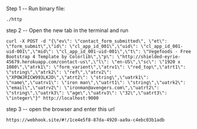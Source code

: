 Step 1 -- Run binary file:
	
	./http

step 2 -- Open the new tab in the terminal and run

	curl -X POST -d "{\"ev\": \"contact_form_submitted\", \"et\": \"form_submit\",\"id\": \"cl_app_id_001\",\"uid\": \"cl_app_id_001-uid-001\",\"mid\": \"cl_app_id_001-uid-001\",\"t\": \"Vegefoods - Free Bootstrap 4 Template by Colorlib\",\"p\": \"http://shielded-eyrie-45679.herokuapp.com/contact-us\",\"l\": \"en-US\",\"sc\": \"1920 x 1080\",\"atrk1\": \"form_varient\",\"atrv1\": \"red_top\",\"atrt1\": \"string\",\"atrk2\": \"ref\",\"atrv2\": \"XPOWJRICW993LKJD\",\"atrt2\": \"string\",\"uatrk1\": \"name\",\"uatrv1\": \"iron man\",\"uatrt1\": \"string\",\"uatrk2\": \"email\",\"uatrv2\": \"ironman@avengers.com\",\"uatrt2\": \"string\",\"uatrk3\": \"age\",\"uatrv3\": \"32\",\"uatrt3\": \"integer\"}" http://localhost:9000


step 3 -- open the browser and enter this url

	https://webhook.site/#!/1ce4e5f8-87da-4920-aa9a-c4ebc03b1adb

